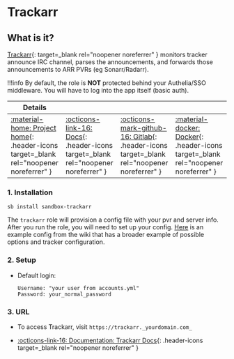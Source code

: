 # Trackarr

## What is it?

[Trackarr](https://gitlab.com/cloudb0x/trackarr){: target=_blank rel="noopener noreferrer" } monitors tracker announce IRC channel, parses the announcements, and forwards those announcements to ARR PVRs (eg Sonarr/Radarr).

!!!info
    By default, the role is **NOT** protected behind your Authelia/SSO middleware. You will have to log into the app itself (basic auth).

| Details     |             |             |             |
|-------------|-------------|-------------|-------------|
| [:material-home: Project home](https://gitlab.com/cloudb0x/trackarr){: .header-icons target=_blank rel="noopener noreferrer" } | [:octicons-link-16: Docs](https://gitlab.com/cloudb0x/trackarr/-/wikis/Configuration){: .header-icons target=_blank rel="noopener noreferrer" } | [:octicons-mark-github-16: Gitlab](https://gitlab.com/cloudb0x/trackarr){: .header-icons target=_blank rel="noopener noreferrer" } | [:material-docker: Docker](https://hub.docker.com/r/cloudb0x/trackarr){: .header-icons target=_blank rel="noopener noreferrer" }|

### 1. Installation

``` shell
sb install sandbox-trackarr
```

The `trackarr` role will provision a config file with your pvr and server info. After you run the role, you will need to set up your config. [Here](https://gitlab.com/cloudb0x/trackarr/-/wikis/Configuration/Sample) is an example config from the wiki that has a broader example of possible options and tracker configuration.

### 2. Setup

- Default login:

  ``` { .yaml}
  Username: "your user from accounts.yml"
  Password: your_normal_password
  ```

### 3. URL

- To access Trackarr, visit `https://trackarr._yourdomain.com_`

- [:octicons-link-16: Documentation: Trackarr Docs](https://gitlab.com/cloudb0x/trackarr/-/wikis/Configuration){: .header-icons target=_blank rel="noopener noreferrer" }
